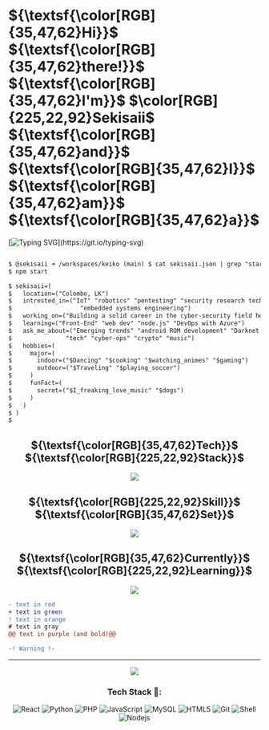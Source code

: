 # ${\textsf{\color[RGB]{35,47,62}Hi}}$ ${\textsf{\color[RGB]{35,47,62}there!}}$ ${\textsf{\color[RGB]{35,47,62}I'm}}$ $\color[RGB]{225,22,92}Sekisaii$ ${\textsf{\color[RGB]{35,47,62}and}}$ ${\textsf{\color[RGB]{35,47,62}I}}$ ${\textsf{\color[RGB]{35,47,62}am}}$ ${\textsf{\color[RGB]{35,47,62}a}}$
[![Typing SVG](https://readme-typing-svg.herokuapp.com?font=Quicksand&weight=600&pause=1000&color=E1165C&vCenter=true&random=false&width=435&lines=Full-Stack+Engineer;AWS+Community+Builder;Open-Source+Enthusiast;CSS+Lover;YouTuber;)](https://git.io/typing-svg)

```diff

$ @sekisaii ➜ /workspaces/keiko (main) $ cat sekisaii.json | grep "start"
$ npm start

$ sekisaii=(
$   location=("Colombo, LK")
$   intrested_in=("IoT" "robotics" "pentesting" "security research techniques" 
$                   "embedded systems engineering")
$   working_on=("Building a solid career in the cyber-security field here in my country...")
$   learning=("Front-End" "web dev" "node.js" "DevOps with Azure")
$   ask_me_about=("Emerging trends" "android ROM development" "Darknet Diaries" "robotics" 
$               "tech" "cyber-ops" "crypto" "music")
$   hobbies=(
$     major=(
$       indoor=("$Dancing" "$cooking" "$watching_animes" "$gaming")
$       outdoor=("$Traveling" "$playing_soccer")
$     )
$     funFact=(
$       secret=("$I_freaking_love_music" "$dogs")
$     )
$   )
$ )
$ 
```
<h2 align="center">
 ${\textsf{\color[RGB]{35,47,62}Tech}}$ ${\textsf{\color[RGB]{225,22,92}Stack}}$
</h2>

<p align="center">
  <a href="https://skillicons.dev">
    <img src="https://skills.thijs.gg/icons?i=react,nodejs,ts,express,php,c,graphql,postgres,mysql,mongodb,js,git,bash,docker,aws,gcp,cloudflare,css,figma&theme=light&perline=8" />
  </a>
</p>

<h2 align="center">
 ${\textsf{\color[RGB]{225,22,92}Skill}}$ ${\textsf{\color[RGB]{35,47,62}Set}}$
</h2>

<p align="center">
  <a href="https://skillicons.dev">
    <img src="https://skills.thijs.gg/icons?i=react,nodejs,ts,express,php,c,graphql,postgres,mysql,mongodb,js,git,bash,cloudflare,octave,tailwind,css,figma,ps,ae,au,ai&theme=light&perline=8" />
  </a>
</p>

<h2 align="center">
 ${\textsf{\color[RGB]{35,47,62}Currently}}$ ${\textsf{\color[RGB]{225,22,92}Learning}}$
</h2>

<p align="center">
  <a href="https://skillicons.dev">
    <img src="https://skills.thijs.gg/icons?i=docker,aws,gcp&theme=light&perline=8" />
  </a>
</p>



```diff
- text in red
+ text in green
! text in orange
# text in gray
@@ text in purple (and bold)@@

-! Warning !-
```


---

<p align="center"> <img src="https://github.com/CrazyChickenDev/CrazyChickenDev/blob/master/assets/source.gif" /> </p>
<h3 align="center">Tech Stack 🍗:</h3>
<p align="center">
  <img alt="React" src="https://img.shields.io/badge/-React-ffb400?style=flat-square&logo=react&logoColor=white" />
  <img alt="Python" src="https://img.shields.io/badge/-Python-ffb400?style=flat-square&logo=python&logoColor=white" />
  <img alt="PHP" src="https://img.shields.io/badge/-PHP-ffb400?style=flat-square&logo=php&logoColor=white" />
  <img alt="JavaScript" src="https://img.shields.io/badge/-JavaScript-ffb400?style=flat-square&logo=javascript&logoColor=white" />
  <img alt="MySQL" src="https://img.shields.io/badge/-MySQL-ffb400?style=flat-square&logo=mysql&logoColor=white" />
  <img alt="HTML5" src="https://img.shields.io/badge/-HTML5-ffb400?style=flat-square&logo=html5&logoColor=white" />
  <img alt="Git" src="https://img.shields.io/badge/-Git-ffb400?style=flat-square&logo=git&logoColor=white" />
  <img alt="Shell" src="https://img.shields.io/badge/-Shell-ffb400?style=flat-square&logo=shell&logoColor=white" />
  <img alt="Nodejs" src="https://img.shields.io/badge/-Nodejs-ffb400?style=flat-square&logo=Node.js&logoColor=white" />
</p>
